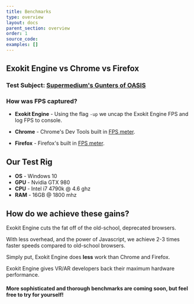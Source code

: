 ```yaml
---
title: Benchmarks
type: overview
layout: docs
parent_section: overview
order: 1
source_code:
examples: []
---
```


## Exokit Engine vs Chrome vs Firefox

### Test Subject: [Supermedium's Gunters of OASIS](https://aframe.io/examples/showcase/gunters-of-oasis/)

### How was FPS captured?

- **Exokit Engine** - Using the flag `-up` we uncap the Exokit Engine FPS and log FPS to console.

- **Chrome** - Chrome's Dev Tools built in [FPS meter](https://developer.chrome.com/devtools/docs/rendering-settings).

- **Firefox** - Firefox's built in [FPS meter](https://developer.mozilla.org/en-US/docs/Tools/Performance/Frame_rate).

<div id='myChartContainer'>
    <canvas id="myChart" width="400" height="200"></canvas>
</div>

## Our Test Rig

- **OS** - Windows 10
- **GPU** - Nvidia GTX 980
- **CPU** - Intel i7 4790k @ 4.6 ghz
- **RAM** - 16GB @ 1800 mhz

## How do we achieve these gains?

Exokit Engine cuts the fat off of the old-school, deprecated browsers.

With less overhead, and the power of Javascript, we achieve 2-3 times faster speeds compared to old-school browsers.

Simply put, Exokit Engine does **less** work than Chrome and Firefox.

Exokit Engine gives VR/AR developers back their maximum hardware performance.

#### More sophisticated and thorough benchmarks are coming soon, but feel free to try for yourself!
